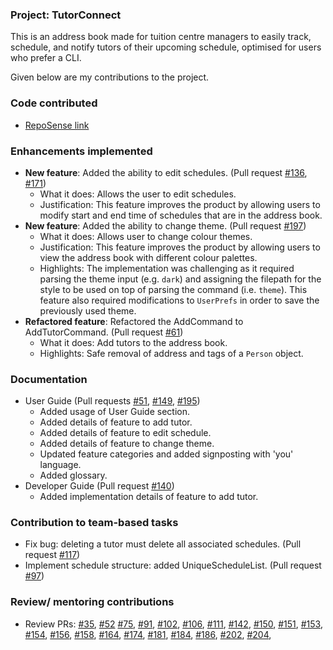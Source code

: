 ### Project: TutorConnect

This is an address book made for tuition centre managers to easily track, schedule, and notify tutors of their upcoming schedule, optimised for users who prefer a CLI.

Given below are my contributions to the project.

### Code contributed
* [RepoSense link](https://nus-cs2103-ay2324s1.github.io/tp-dashboard/?search=ruishanteo&breakdown=true)

### Enhancements implemented
* **New feature**: Added the ability to edit schedules. (Pull request [#136](https://github.com/AY2324S1-CS2103T-T17-3/tp/pull/136), [#171](https://github.com/AY2324S1-CS2103T-T17-3/tp/pull/171))
  * What it does: Allows the user to edit schedules.
  * Justification: This feature improves the product by allowing users to modify start and end time of schedules 
    that are in the address book.
* **New feature**: Added the ability to change theme. (Pull request [#197](https://github.com/AY2324S1-CS2103T-T17-3/tp/pull/197))
  * What it does: Allows user to change colour themes.
  * Justification: This feature improves the product by allowing users to view the address book with different 
    colour palettes.
  * Highlights: The implementation was challenging as it required parsing the theme input (e.g. `dark`) and 
    assigning the filepath for the style to be used on top of parsing the command (i.e. `theme`). This feature also 
    required modifications to `UserPrefs` in order to save the previously used theme.
* **Refactored feature**: Refactored the AddCommand to AddTutorCommand. (Pull request [#61](https://github.com/AY2324S1-CS2103T-T17-3/tp/pull/61))
  * What it does: Add tutors to the address book.
  * Highlights: Safe removal of address and tags of a `Person` object.

### Documentation
* User Guide (Pull requests [#51](https://github.com/AY2324S1-CS2103T-T17-3/tp/pull/51), [#149](https://github.com/AY2324S1-CS2103T-T17-3/tp/pull/149), [#195](https://github.com/AY2324S1-CS2103T-T17-3/tp/pull/195))
  * Added usage of User Guide section.
  * Added details of feature to add tutor.
  * Added details of feature to edit schedule.
  * Added details of feature to change theme.
  * Updated feature categories and added signposting with 'you' language.
  * Added glossary.
* Developer Guide (Pull request [#140](https://github.com/AY2324S1-CS2103T-T17-3/tp/pull/140))
  * Added implementation details of feature to add tutor.

### Contribution to team-based tasks
* Fix bug: deleting a tutor must delete all associated schedules. (Pull request [#117](https://github.com/AY2324S1-CS2103T-T17-3/tp/pull/117))
* Implement schedule structure: added UniqueScheduleList. (Pull request [#97](https://github.com/AY2324S1-CS2103T-T17-3/tp/pull/97))

### Review/ mentoring contributions
* Review PRs: [#35](https://github.com/AY2324S1-CS2103T-T17-3/tp/pull/35), [#52](https://github.com/AY2324S1-CS2103T-T17-3/tp/pull/52) [#75](https://github.com/AY2324S1-CS2103T-T17-3/tp/pull/75), [#91](https://github.com/AY2324S1-CS2103T-T17-3/tp/pull/91), [#102](https://github.com/AY2324S1-CS2103T-T17-3/tp/pull/102), [#106](https://github.com/AY2324S1-CS2103T-T17-3/tp/pull/106), [#111](https://github.com/AY2324S1-CS2103T-T17-3/tp/pull/111), [#142](https://github.com/AY2324S1-CS2103T-T17-3/tp/pull/142), [#150](https://github.com/AY2324S1-CS2103T-T17-3/tp/pull/150), [#151](https://github.com/AY2324S1-CS2103T-T17-3/tp/pull/151), [#153](https://github.com/AY2324S1-CS2103T-T17-3/tp/pull/153), [#154](https://github.com/AY2324S1-CS2103T-T17-3/tp/pull/154), [#156](https://github.com/AY2324S1-CS2103T-T17-3/tp/pull/156), [#158](https://github.com/AY2324S1-CS2103T-T17-3/tp/pull/158), [#164](https://github.com/AY2324S1-CS2103T-T17-3/tp/pull/164), [#174](https://github.com/AY2324S1-CS2103T-T17-3/tp/pull/174), [#181](https://github.com/AY2324S1-CS2103T-T17-3/tp/pull/181), [#184](https://github.com/AY2324S1-CS2103T-T17-3/tp/pull/184), [#186](https://github.com/AY2324S1-CS2103T-T17-3/tp/pull/186), [#202](https://github.com/AY2324S1-CS2103T-T17-3/tp/pull/202), [#204](https://github.com/AY2324S1-CS2103T-T17-3/tp/pull/204), 
